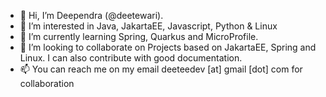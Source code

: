 - 👋 Hi, I’m Deependra (@deetewari). 
- 👀 I’m interested in Java, JakartaEE, Javascript, Python & Linux
- 🌱 I’m currently learning Spring, Quarkus and MicroProfile.
- 💞️ I’m looking to collaborate on Projects based on JakartaEE, Spring and Linux. I can also contribute with good documentation.
- 📫 You can reach me on my email deeteedev [at] gmail [dot] com for collaboration

<!---
deetewari/deetewari is a ✨ special ✨ repository because its `README.md` (this file) appears on your GitHub profile.
You can click the Preview link to take a look at your changes.
--->
